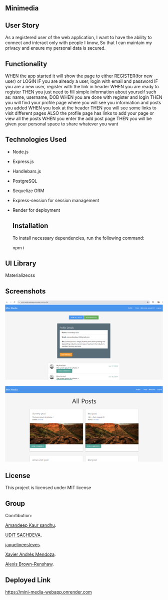 ## Minimedia

## User Story

As a registered user of the web application,
I want to have the ability to connect and interact only with people I know,
So that I can maintain my privacy and ensure my personal data is secured.

## Functionality

WHEN the app started it will show the page to either REGISTER(for new user) or LOGIN
IF you are already a user, login with email and password
IF you are a new user, register with the link in header
WHEN you are ready to register
THEN you just need to fill simple information about yourself such as: name, username, DOB
WHEN you are done with register and login
THEN you will find your profile page where you will see you information and posts you added
WHEN you look at the header
THEN you will see some links to visit different pages
ALSO the profile page has links to add your page or view all the posts
WHEN you enter the add post page
THEN you will be given your personal space to share whatever you want

## Technologies Used

- Node.js
- Express.js
- Handlebars.js
- PostgreSQL
- Sequelize ORM
- Express-session for session management
- Render for deployment

   ## Installation 
  To install necessary dependencies, run the following command:

   npm i

## UI Library
Materializecss

## Screenshots

![User profile page](./utils/images/user-profile.png)

![View Posts page](./utils/images/posts.png)


## License 
  This project is licensed under MIT license  

## Group

 Conrtibution: 

[Amandeep Kaur sandhu](https://github.com/amandeepsandhu13).

[UDIT SACHDEVA](https://github.com/usachdeva).

[jaquelineesteves](https://github.com/jaquelineesteves/).

[Xavier Andrés Mendoza](https://github.com/MaixusBetter).

[Alexis Brown-Renshaw](https://github.com/KatLeviathan).


## Deployed Link
https://mini-media-webapp.onrender.com
 
